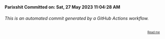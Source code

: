 **Parixshit Committed on: Sat, 27 May 2023 11:04:28 AM** <!-- 136d6939-734f-4b26-b505-3e47711a5f5a -->

###### This is an automated commit generated by a GitHub Actions workflow.

<div align="right"><sub><sup><a href="https://github.com/Parixshit/AutoCommit.git">Read me</a></sup></sub></div>
